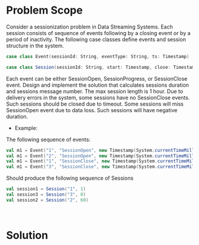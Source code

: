 # Problem Scope
Consider a sessionization problem in Data Streaming Systems. Each session consists of sequence of events following by a closing event or by a period of inactivity. The following case classes define events and session structure in the system.

```scala
case class Event(sessionId: String, eventType: String, ts: Timestamp)

case class Session(sessionId: String, start: Timestamp, close: Timestamp, events: Int, close_dt: String)
```

Each event can be either SessionOpen, SessionProgress, or SessionClose event.
Design and implement the solution that calculates sessions duration and sessions message number. The max session length is 1 hour. Due to delivery errors in the system, some sessions have no SessionClose events. Such sessions should be closed due to timeout. Some sessions will miss SessionOpen event due to data loss. Such sessions will have negative duration.  

- Example:

The following sequence of events: 

```scala
val m1 = Event("1", "SessionOpen", new Timestamp(System.currentTimeMillis()))
val m1 = Event("2", "SessionOpen", new Timestamp(System.currentTimeMillis()))
val m1 = Event("1", "SessionClose", new Timestamp(System.currentTimeMillis()))
val m1 = Event("3", "SessionClose", new Timestamp(System.currentTimeMillis()))
```

Should produce the following sequence of Sessions
```scala
val session1 = Session("1", 1)
val session3 = Session("3", 0)
val session2 = Session("2", 60)
```  
<br/>

# Solution





